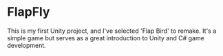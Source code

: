 # FlapFly
This is my first Unity project, and I've selected 'Flap Bird' to remake. It's a simple game but serves as a great introduction to Unity and C# game development.
